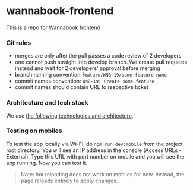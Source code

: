 # wannabook-frontend

This is a repo for Wannabook frontend

### Git rules
* merges are only after the pull passes a code review of 2 developers
* one cannot push straight into develop branch. We create pull requests instead and wait for 2 developers' approval before merging
* branch naming convention `feature/WNB-19/some-feature-name`
* commit names convention: `WNB-19: Create some feature`
* commit names should contain URL to respective ticket 

### Architecture and tech stack

We use [the following technologies and architecture](https://docs.google.com/document/d/1bBVGc3HTySaMOgyjPUMZxbyz2gxKqtI6KeDokjYyR_Y/edit#).

### Testing on mobiles
To test the app locally via Wi-Fi, do `npm run dev:mobile` from the project root directory. You will see an IP address in the console (Access URLs - External). Type this URL with port number on mobile and you will see the app running. Now you can test it. 

> Note: hot reloading does not work on mobiles for now. Instead, the page reloads entirely to apply changes.

